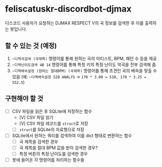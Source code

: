 # feliscatuskr-discordbot-djmax

디스코드 사용자가 요청하는 DJMAX RESPECT V의 곡 정보를 검색한 후 이를 출력하는 봇입니다.

## 할 수 있는 것 (예정)

1. `~디맥곡검색 (곡제목)` 명령어를 통해 원하는 곡의 아티스트, BPM, 패턴 수 등을 제공
2. `~디맥난이도검색 4B 14` 명령어를 통해 특정 키의 특정 난이도 악곡을 전부 검색해 줌
3. `~디맥배속설정 (원하는 절대BPM) (곡제목)` 명령어를 통해 초견인 곡의 배속을 맞출 수 있음 (예: `~디맥배속설정 520 ANALYS` -> `170 * 3.00 = 510, 170 * 3.25 = 552.5`)

## 구현해야 할 것

- [ ] CSV 파일을 읽은 후 SQLite에 저장하는 함수
  - [V] CSV 파일 읽기
  - [V] CSV 파일 레코드를 `struct`로 저장
  - [ ] `struct`를 SQLite의 자료형으로 저장
- [ ] SQLite에서 원하는 쿼리를 검색하여 이를 dict 형태로 변환하는 함수
  - [ ] 곡 제목을 검색한 경우
  - [ ] 곡 제목을 절대 BPM 값을 받아 검색한 경우?
  - [ ] 특정 버튼의 특정 난이도를 검색한 경우
- [ ] 봇에 들어온 각 명령어를 처리하는 함수들
